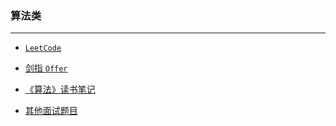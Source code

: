 ### 算法类
----
* [```LeetCode```](https://github.com/JK9559/WIO/blob/master/note/Algorithm/LeetCode/LeetCode.md)

* [剑指 ```Offer```](https://github.com/JK9559/WIO/blob/master/note/Algorithm/ToOffer/ToOffer.md)

* [《算法》读书笔记](https://github.com/JK9559/WIO/blob/master/note/Algorithm/Algorithm/Algorithm.md)

* [其他面试题目](https://github.com/JK9559/WIO/blob/master/note/Algorithm/Interview/Interview.md)